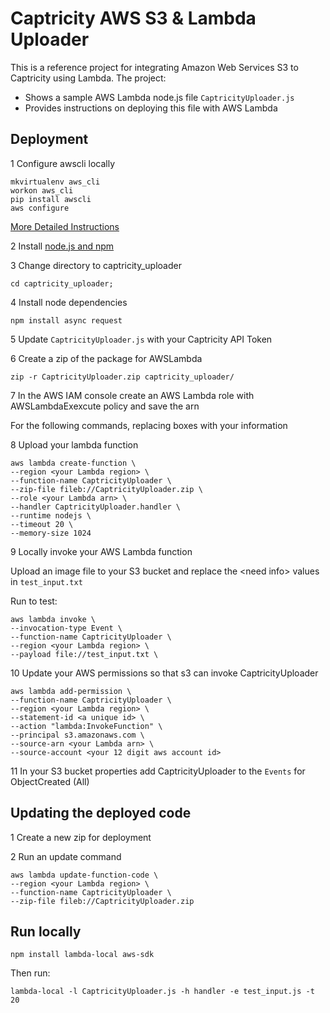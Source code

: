 

# Captricity AWS S3 & Lambda Uploader

This is a reference project for integrating Amazon Web Services S3 to Captricity using Lambda. The project:

* Shows a sample AWS Lambda node.js file `CaptricityUploader.js`
* Provides instructions on deploying this file with AWS Lambda

## Deployment
1 Configure awscli locally

    mkvirtualenv aws_cli
    workon aws_cli
    pip install awscli
    aws configure

[More Detailed Instructions](http://docs.aws.amazon.com/lambda/latest/dg/walkthrough-custom-events-deploy.html)

2 Install [node.js and npm](https://docs.npmjs.com/getting-started/installing-node)

3 Change directory to captricity_uploader

    cd captricity_uploader;

4 Install node dependencies

    npm install async request

5 Update `CaptricityUploader.js` with your Captricity API Token

6 Create a zip of the package for AWSLambda

    zip -r CaptricityUploader.zip captricity_uploader/

7 In the AWS IAM console create an AWS Lambda role with AWSLambdaExexcute policy and save the arn

For the following commands, replacing <info needed> boxes with your information

8 Upload your lambda function

    aws lambda create-function \
    --region <your Lambda region> \
    --function-name CaptricityUploader \
    --zip-file fileb://CaptricityUploader.zip \
    --role <your Lambda arn> \
    --handler CaptricityUploader.handler \
    --runtime nodejs \
    --timeout 20 \
    --memory-size 1024

9 Locally invoke your AWS Lambda function

Upload an image file to your S3 bucket and replace the \<need info\> values in `test_input.txt`

Run to test:

    aws lambda invoke \
    --invocation-type Event \
    --function-name CaptricityUploader \
    --region <your Lambda region> \
    --payload file://test_input.txt \

10 Update your AWS permissions so that s3 can invoke CaptricityUploader

    aws lambda add-permission \
    --function-name CaptricityUploader \
    --region <your Lambda region> \
    --statement-id <a unique id> \
    --action "lambda:InvokeFunction" \
    --principal s3.amazonaws.com \
    --source-arn <your Lambda arn> \
    --source-account <your 12 digit aws account id>

11 In your S3 bucket properties add CaptricityUploader to the `Events` for ObjectCreated (All)

## Updating the deployed code

1 Create a new zip for deployment

2 Run an update command

    aws lambda update-function-code \
    --region <your Lambda region> \
    --function-name CaptricityUploader \
    --zip-file fileb://CaptricityUploader.zip

## Run locally

    npm install lambda-local aws-sdk

Then run:

    lambda-local -l CaptricityUploader.js -h handler -e test_input.js -t 20


